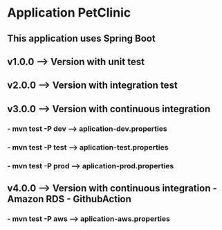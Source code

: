 # Application PetClinic

## This application uses Spring Boot 

## v1.0.0 --> Version with unit test

## v2.0.0 --> Version with integration test

## v3.0.0 --> Version with continuous integration 

### - mvn test -P dev  --> aplication-dev.properties 
### - mvn test -P test --> aplication-test.properties
### - mvn test -P prod --> aplication-prod.properties

## v4.0.0 --> Version with continuous integration - Amazon RDS - GithubAction

### - mvn test -P aws --> aplication-aws.properties
 
